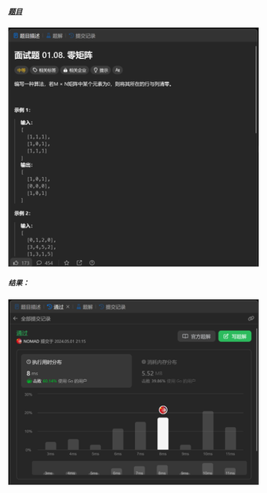 ##### [题目](https://leetcode.cn/problems/zero-matrix-lcci/description/)
![pic](img.png)
##### 结果：
![pic](result.png)